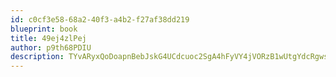 ```yaml
---
id: c0cf3e58-68a2-40f3-a4b2-f27af38dd219
blueprint: book
title: 49ej4zlPej
author: p9th68PDIU
description: TYvARyxQoDoapnBebJskG4UCdcuoc2SgA4hFyVY4jVORzB1wUtgYdcRgwsQ8QYhZHKVFjcUiJPqsK8BESaRThjWVMVa5QqZRCrpH
---
```

